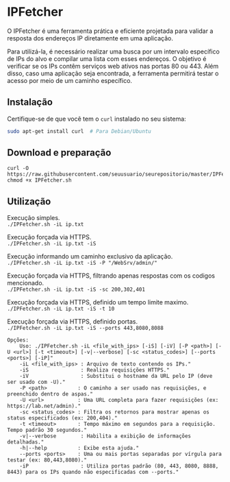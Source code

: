 # IPFetcher

O IPFetcher é uma ferramenta prática e eficiente projetada para validar a resposta dos endereços IP diretamente em uma aplicação.

Para utilizá-la, é necessário realizar uma busca por um intervalo específico de IPs do alvo e compilar uma lista com esses endereços. O objetivo é verificar se os IPs contêm serviços web ativos nas portas 80 ou 443. Além disso, caso uma aplicação seja encontrada, a ferramenta permitirá testar o acesso por meio de um caminho específico.

## Instalação

Certifique-se de que você tem o `curl` instalado no seu sistema:

```bash
sudo apt-get install curl  # Para Debian/Ubuntu
```

## Download e preparação
```
curl -O https://raw.githubusercontent.com/seuusuario/seurepositorio/master/IPFetcher.sh
chmod +x IPFetcher.sh
```
## Utilização

Execução simples.<br>
`./IPFetcher.sh -iL ip.txt`

Execução forçada via HTTPS.<br>
`./IPFetcher.sh -iL ip.txt -iS`

Execução informando um caminho exclusivo da aplicação.<br>
`./IPFetcher.sh -iL ip.txt -iS -P "/WebSrv/admin/"`

Execução forçada via HTTPS, filtrando apenas respostas com os codigos mencionado.<br>
`./IPFetcher.sh -iL ip.txt -iS -sc 200,302,401`

Execução forçada via HTTPS, definido um tempo limite maximo.<br>
`./IPFetcher.sh -iL ip.txt -iS -t 10`

Execução forçada via HTTPS, definido portas.<br>
`./IPFetcher.sh -iL ip.txt -iS --ports 443,8080,8088`

```
Opções:
    Uso: ./IPFetcher.sh -iL <file_with_ips> [-iS] [-iV] [-P <path>] [-U <url>] [-t <timeout>] [-v|--verbose] [-sc <status_codes>] [--ports <ports>] [-iP]"
    -iL <file_with_ips> : Arquivo de texto contendo os IPs."
    -iS                 : Realiza requisições HTTPS."
    -iV                 : Substitui o hostname da URL pelo IP (deve ser usado com -U)."
    -P <path>          : O caminho a ser usado nas requisições, e preenchido dentro de aspas."
    -U <url>           : Uma URL completa para fazer requisições (ex: https://lab.net/admin)."
    -sc <status_codes> : Filtra os retornos para mostrar apenas os status especificados (ex: 200,404)."
    -t <timeout>       : Tempo máximo em segundos para a requisição. Tempo padrão 30 segundos."
    -v|--verbose        : Habilita a exibição de informações detalhadas."
    -h|--help          : Exibe esta ajuda."
    --ports <ports>    : Uma ou mais portas separadas por vírgula para testar (ex: 80,443,8080)."
    -iP                 : Utiliza portas padrão (80, 443, 8080, 8888, 8443) para os IPs quando não especificadas com --ports."
```

